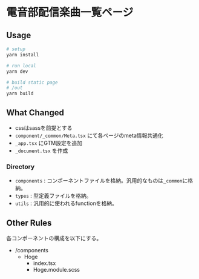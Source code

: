 # 電音部配信楽曲一覧ページ

## Usage

```sh
# setup
yarn install

# run local
yarn dev

# build static page
# /out
yarn build
```

## What Changed

- cssはsassを前提とする
- `component/_common/Meta.tsx` にて各ページのmeta情報共通化
- `_app.tsx` にGTM設定を追加
- `_document.tsx` を作成

### Directory

- `components` : コンポーネントファイルを格納。汎用的なものは`_common`に格納。
- `types` : 型定義ファイルを格納。
- `utils` : 汎用的に使われるfunctionを格納。

## Other Rules

各コンポーネントの構成を以下にする。
- /components
  - Hoge
    - index.tsx
    - Hoge.module.scss
